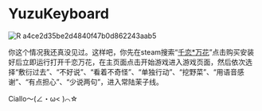 # YuzuKeyboard



![R a4ce2d35be2d4840f47b0d862243aab5](https://github.com/qwasd7680/YuzuKeyboard/assets/111750551/40f59cd4-12ae-4a08-974e-6ed65faa4190)


你这个情况我还真没见过。这样吧，你先在steam搜索“[千恋*万花](https://store.steampowered.com/app/1144400)”点击购买安装好后立即运行打开千恋万花，在主页面点击开始游戏进入游戏页面，然后依次选择“敷衍过去”、“不好说”、“看着不奇怪”、“单独行动”、“挖野菜”、“用语音感谢”、“有点担心”、“少说两句”，进入常陆茉子线。

Ciallo～(∠・ω< )⌒☆

